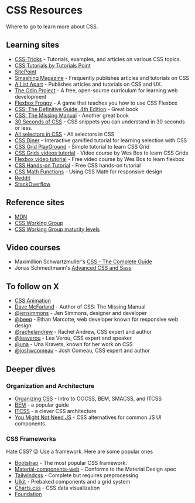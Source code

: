 # CSS Resources

Where to go to learn more about CSS.

## Learning sites
- [CSS-Tricks](https://css-tricks.com) - Tutorials, examples, and articles on various CSS topics.
- [CSS Tutorials by Tutorials Point](https://tutorialspoint.com/css/index.htm)
- [SitePoint](https://sitepoint.com/css)
- [Smashing Magazine](https://smashingmagazine.com) - Frequently publishes articles and tutorials on CSS
- [A List Apart](https://alistapart.com) - Publishes articles and tutorials on CSS and UX.
- [The Odin Project](https://theodinproject.com) - A free, open-source curriculum for learning web development
- [Flexbox Froggy](flexboxfroggy.com) - A game that teaches you how to use CSS Flexbox
- [CSS: The Definitive Guide, 4th Edition](https://www.amazon.com/CSS-Definitive-Guide-Eric-Meyer/dp/0596527330) - Great book
- [CSS: The Missing Manual](https://www.amazon.com/CSS-Missing-David-Sawyer-McFarland/dp/1491918055) - Another great book
- [30 Seconds of CSS](https://www.30secondsofcode.org/css/p/1) -  CSS snippets you can understand in 30 seconds or less.
- [All selectors in CSS](https://medium.com/@ymzEmre/css-cascade-specificity-basic-selectors-c5adc01dd861) - All selectors in CSS
- [CSS Diner](https://flukeout.github.io/) – Interactive gamified tutorial for learning selection with CSS
- [CSS Grid PlayGround](https://mozilladevelopers.github.io/playground/) - Simple tutorial to learn CSS Grid
- [CSS Grids videos tutorial](https://cssgrid.io/) - Video course by Wes Bos to learn CSS Grids
- [Flexbox video tutorial](https://flexbox.io/) - Free video course by Wes Bos to learn flexbox
- [CSS Hands-on Tutorial](https://labex.io/tutorials/quick-start-with-css-free-tutorials-413795) - Free CSS hands-on tutorial
- [CSS Math Functions](https://stackdiary.com/css-math-functions/) - Using CSS Math for responsive design
- [Reddit](https://www.reddit.com/r/css/)
- [StackOverflow](https://stackoverflow.com/questions/tagged/css)

## Reference sites
- [MDN](https://developer.mozilla.org/en-US/docs/Web/CSS)
- [CSS Working Group](https://www.w3.org/Style/CSS/)
- [CSS Working Group maturity levels](https://www.w3.org/2005/10/Process-20051014/tr#maturity-levels) 

## Video courses
- Maximillion Schwartzmuller's [CSS - The Complete Guide](https://www.udemy.com/course/css-the-complete-guide-incl-flexbox-grid-sass/)
- Jonas Schmedtmann's [Advanced CSS and Sass](https://www.udemy.com/course/advanced-css-and-sass/)

## To follow on X
- [CSS Animation](https://twitter.com/cssanimation)
- [Dave McFarland](https://twitter.com/davemcfarland) - Author of CSS: The Missing Manual
- [@jensimmons](https://x.com/jensimmons) - Jen Simmons, designer and developer 
- [@beep](https://x.com/beep) - Ethan Marcotte, web developer known for responsive web design
- [@rachelandrew](https://x.com/rachelandrew) - Rachel Andrew, CSS expert and author
- [@leaverou](https://x.com/leaverou) - Lea Verou,  CSS expert and speaker
- [@una](https://x.com/una) - Una Kravets, known for her work on CSS
- [@joshwcomeau](https://x.com/joshwcomeau) - Josh Comeau, CSS expert and author

## Deeper dives
### Organization and Architecture
- [Organizing CSS](https://snipcart.com/blog/organize-css-modular-architecture) - Intro to OOCSS, BEM, SMACSS, and ITCSS
- [BEM](https://en.bem.info/) - a popular guide
- [ITCSS](http://itcss.io/) - a clever CSS architecture
- [You Might Not Need JS](http://youmightnotneedjs.com/) - CSS alternatives for common JS UI components.

### CSS Frameworks
Hate CSS? 😜 Use a framework. Here are some popular ones

- [Bootstrap](https://getbootstrap.com/) - The most popular CSS framework.
- [Material-components-web](https://github.com/material-components/material-components-web) - Conforms to the Material Design spec
- [Tailwindcss](https://github.com/tailwindcss/tailwindcss) - Complete but requires preprocessing
- [UIkit](http://getuikit.com/) - Prebaked components and a grid system
- [Charts.css](https://chartscss.org/) - CSS data visualization
- [Foundation](http://foundation.zurb.com/)